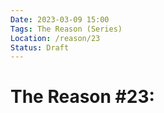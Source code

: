 ```yaml
---
Date: 2023-03-09 15:00
Tags: The Reason (Series)
Location: /reason/23
Status: Draft
---
```


# The Reason #23: